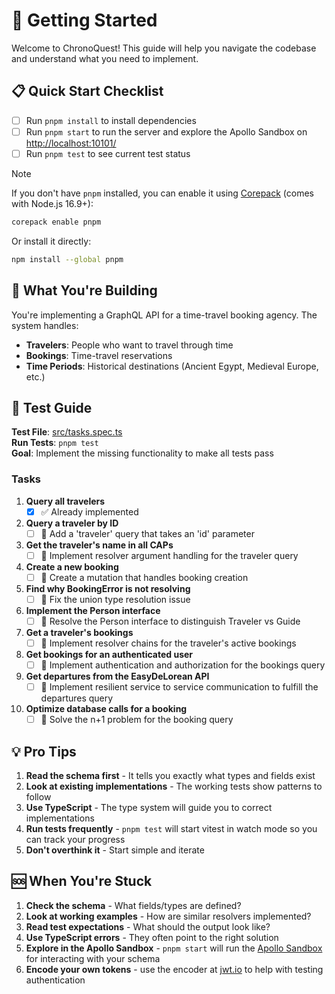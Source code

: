 # 🚀 Getting Started

Welcome to ChronoQuest! This guide will help you navigate the codebase and understand what you need to implement.

## 📋 Quick Start Checklist

- [ ] Run `pnpm install` to install dependencies
- [ ] Run `pnpm start` to run the server and explore the Apollo Sandbox on [http://localhost:10101/](http://localhost:10101/)
- [ ] Run `pnpm test` to see current test status

> [!NOTE]
> If you don't have `pnpm` installed, you can enable it using [Corepack](https://nodejs.org/api/corepack.html) (comes with Node.js 16.9+):
> ```bash
> corepack enable pnpm
> ```
> Or install it directly:
> ```bash
> npm install --global pnpm
> ```

## 🎯 What You're Building

You're implementing a GraphQL API for a time-travel booking agency. The system handles:

- **Travelers**: People who want to travel through time
- **Bookings**: Time-travel reservations
- **Time Periods**: Historical destinations (Ancient Egypt, Medieval Europe, etc.)

## 🧪 Test Guide

**Test File**: [src/tasks.spec.ts](src/tasks.spec.ts#L73)  
**Run Tests**: `pnpm test`  
**Goal**: Implement the missing functionality to make all tests pass  

### Tasks

1. **Query all travelers**
    - [x] ✅ Already implemented
2. **Query a traveler by ID**
    - [ ] 🔧 Add a 'traveler' query that takes an 'id' parameter
3. **Get the traveler's name in all CAPs**
    - [ ] 🔧 Implement resolver argument handling for the traveler query
4. **Create a new booking**
    - [ ] 🔧 Create a mutation that handles booking creation
5. **Find why BookingError is not resolving**
    - [ ] 🔧 Fix the union type resolution issue
6. **Implement the Person interface**
    - [ ] 🔧 Resolve the Person interface to distinguish Traveler vs Guide
7. **Get a traveler's bookings**
    - [ ] 🔧 Implement resolver chains for the traveler's active bookings
8. **Get bookings for an authenticated user**
    - [ ] 🔧 Implement authentication and authorization for the bookings query
9. **Get departures from the EasyDeLorean API**
    - [ ] 🔧 Implement resilient service to service communication to fulfill the departures query
10. **Optimize database calls for a booking**
    - [ ] 🔧 Solve the n+1 problem for the booking query

## 💡 Pro Tips

1. **Read the schema first** - It tells you exactly what types and fields exist
2. **Look at existing implementations** - The working tests show patterns to follow
3. **Use TypeScript** - The type system will guide you to correct implementations
4. **Run tests frequently** - `pnpm test` will start vitest in watch mode so you can track your progress
5. **Don't overthink it** - Start simple and iterate

## 🆘 When You're Stuck

1. **Check the schema** - What fields/types are defined?
2. **Look at working examples** - How are similar resolvers implemented?
3. **Read test expectations** - What should the output look like?
4. **Use TypeScript errors** - They often point to the right solution
5. **Explore in the Apollo Sandbox** - `pnpm start` will run the [Apollo Sandbox](http://localhost:10101/) for interacting with your schema
6. **Encode your own tokens** - use the encoder at [jwt.io](https://www.jwt.io/) to help with testing authentication
